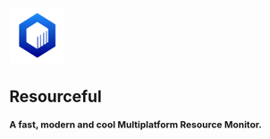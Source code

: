 <img src="./assets/rm.svg" height="100px" draggable="false"/>

# Resourceful
### A fast, modern and cool Multiplatform Resource Monitor.
